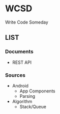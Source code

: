 # WCSD
Write Code Someday

## LIST
### Documents
 * REST API
### Sources
 * Android
    - App Components
    - Parsing
 * Algorithm
    - Stack/Queue
